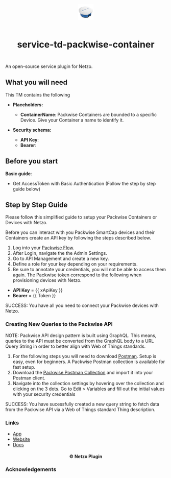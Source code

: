 <div align="center">
  <a href="https://netzo.io" target="_blank" >
    <img height="50" src="https://raw.githubusercontent.com/netzoio/netzo/main/plugins/services/service-td-packwise-container/src/assets/icon.png" style="margin: 12px 0px" />
  </a>

  <h1 style="padding: 6px 0px 24px 0px">service-td-packwise-container</h1>
</div>

An open-source service plugin for Netzo.

## What you will need

This TM contains the following

- **Placeholders:**

  - **ContainerName**: Packwise Containers are bounded to a specific Device. Give your Container a name to identify it.

- **Security schema:**

  - **API Key**:
  - **Bearer**:

## Before you start

**Basic guide**:

- Get AccessToken with Basic Authentication (Follow the step by step guide below)

## Step by Step Guide

Please follow this simplified guide to setup your Packwise Containers or Devices with Netzo.

Before you can interact with you Packwise SmartCap devices and their Containers create an API key by following the steps described below.

1. Log into your [Packwise Flow](https://packwiseflow.de/).
2. After Login, navigate the the Admin Settings.
3. Go to API Management and create a new key.
4. Define a role for your key depending on your requirements.
5. Be sure to annotate your credentials, you will not be able to access them again. The Packwise token correspond to the following when provisioning devices with Netzo.

- **API Key** = {{ xApiKey }}
- **Bearer** = {{ Token }}

SUCCESS: You have all you need to connect your Packwise devices with Netzo.

### Creating New Queries to the Packwise API

NOTE: Packwise API design pattern is built using GraphQL. This means, queries to the API must be converted from the GraphQL body to a URL Query String in order to better align with Web of Things standards.

1. For the following steps you will need to download [Postman](https://www.postman.com/). Setup is easy, even for beginners. A Packwise Postman collection is available for fast setup.
2. Download the [Packwise Postman Collection](plugins/services/service-td-packwise-container/packwise-postmann-collection.json) and import it into your Postman client.
3. Navigate into the collection settings by hovering over the collection and clicking on the 3 dots. Go to Edit > Variables and fill out the initial values with your security credentials

SUCCESS: You have sucessfully created a new query string to fetch data from the Packwise API via a Web of Things standard Thing description.

### Links

- [App](https://app.netzo.io)
- [Website](https://netzo.io)
- [Docs](https://netzo.io/docs/introduction)

<div align="center">
  <h4>© Netzo Plugin</h4>
</div>

### Acknowledgements
